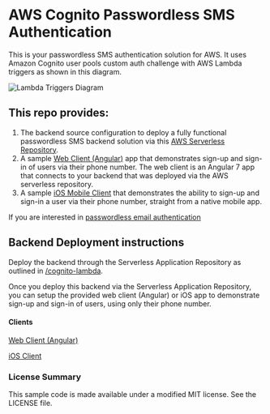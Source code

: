 # AWS Cognito Passwordless SMS Authentication
This is your passwordless SMS authentication solution for AWS. It uses Amazon Cognito user pools custom auth challenge with AWS Lambda triggers as shown in this diagram.
 
![Lambda Triggers Diagram](https://docs.aws.amazon.com/cognito/latest/developerguide/images/lambda-challenges.png)

## This repo provides: ##
1. The backend source configuration to deploy a fully functional passwordless SMS backend solution via this [AWS Serverless Repository](https://serverlessrepo.aws.amazon.com/applications/arn:aws:serverlessrepo:us-east-1:552623489034:applications~amplify-passwordless-sms-auth).
2. A sample [Web Client (Angular)](https://github.com/shazi7804/aws-cognito-passwordless-sms-auth/tree/master/webClient/angular) app that demonstrates sign-up and sign-in of users via their phone number. The web client is an Angular 7 app that connects to your backend that was deployed via the AWS serverless repository.
3. A sample [iOS Mobile Client](https://github.com/shazi7804/aws-cognito-passwordless-sms-auth/tree/master/iOSClient) that demonstrates the ability to sign-up and sign-in a user via their phone number, straight from a native mobile app. 

If you are interested in [passwordless email authentication](https://github.com/aws-samples/amazon-cognito-passwordless-email-auth/tree/master/cognito)

## Backend Deployment instructions

Deploy the backend through the Serverless Application Repository as outlined in [/cognito-lambda](https://github.com/shazi7804/aws-cognito-passwordless-sms-auth/tree/master/backend). 

Once you deploy this backend via the Serverless Application Repository, you can setup the provided web client (Angular) or iOS app to demonstrate sign-up and sign-in of users, using only their phone number. 

#### Clients ####

[Web Client (Angular)](https://github.com/mobilequickie/amplify-passwordless-sms-auth/tree/master/webClient/angular)

[iOS Client](https://github.com/mobilequickie/amplify-passwordless-sms-auth/tree/master/iOSClient)

### License Summary

This sample code is made available under a modified MIT license. See the LICENSE file.
